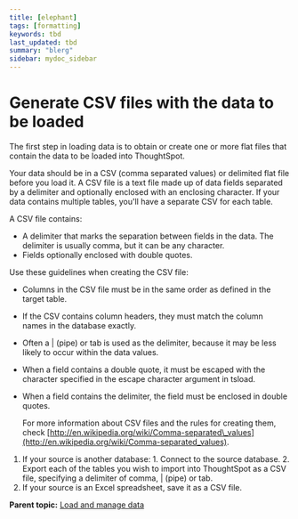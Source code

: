 ```yaml
---
title: [elephant]
tags: [formatting]
keywords: tbd
last_updated: tbd
summary: "blerg"
sidebar: mydoc_sidebar
---
```

# Generate CSV files with the data to be loaded

The first step in loading data is to obtain or create one or more flat files that contain the data to be loaded into ThoughtSpot.

Your data should be in a CSV \(comma separated values\) or delimited flat file before you load it. A CSV file is a text file made up of data fields separated by a delimiter and optionally enclosed with an enclosing character. If your data contains multiple tables, you'll have a separate CSV for each table.

A CSV file contains:

-   A delimiter that marks the separation between fields in the data. The delimiter is usually comma, but it can be any character.
-   Fields optionally enclosed with double quotes.

Use these guidelines when creating the CSV file:

-   Columns in the CSV file must be in the same order as defined in the target table.
-   If the CSV contains column headers, they must match the column names in the database exactly.
-   Often a | \(pipe\) or tab is used as the delimiter, because it may be less likely to occur within the data values.
-   When a field contains a double quote, it must be escaped with the character specified in the escape character argument in tsload.
-   When a field contains the delimiter, the field must be enclosed in double quotes.

    For more information about CSV files and the rules for creating them, check [http://en.wikipedia.org/wiki/Comma-separated\_values](http://en.wikipedia.org/wiki/Comma-separated_values).


1.   If your source is another database: 
    1.   Connect to the source database. 
    2.   Export each of the tables you wish to import into ThoughtSpot as a CSV file, specifying a delimiter of comma, | \(pipe\) or tab. 
2.   If your source is an Excel spreadsheet, save it as a CSV file. 

**Parent topic:** [Load and manage data](../../admin/loading/loading_intro.html)

